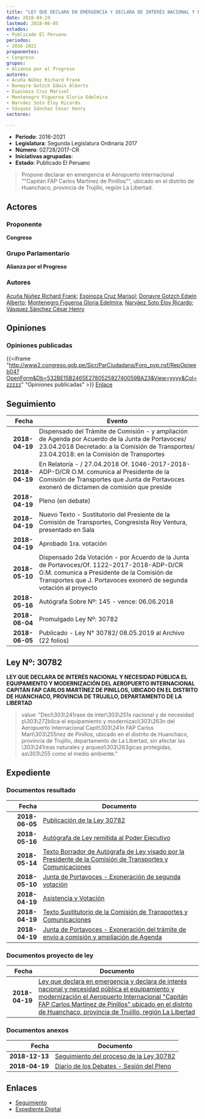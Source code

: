 ```yaml
---
title: "LEY QUE DECLARA EN EMERGENCIA Y DECLARA DE INTERÉS NACIONAL Y NECESIDAD PÚBLICA EL EQUIPAMIENTO Y MODERNIZACIÓN DEL AEROPUERTO INTERNACIONAL 'CAPITÁN FAP CARLOS MARTÍNEZ DE PINILLOS', UBICADO EN EL DISTRITO DE HUANCHACO, PROVINCIA DE TRUJILLO, REGIÓN LA LIBERTAD"
date: 2018-04-19
lastmod: 2018-06-05
estados:
- Publicado El Peruano
periodos:
- 2016-2021
proponentes:
- Congreso
grupos:
- Alianza por el Progreso
autores:
- Acuña Núñez Richard Frank
- Donayre Gotzch Edwin Alberto
- Espinoza Cruz Marisol
- Montenegro Figueroa Gloria Edelmira
- Narváez Soto Eloy Ricardo
- Vásquez Sánchez César Henry
sectores:

---
```

- **Periodo**: 2016-2021
- **Legislatura**: Segunda Legislatura Ordinaria 2017
- **Número**: 02728/2017-CR
- **Iniciativas agrupadas**: 
- **Estado**: Publicado El Peruano

> Propone declarar en emergencia el Aeropuerto Internacional ""Capitán FAP Carlos Martínez de Pinillos"", ubicado en el distrito de Huanchaco, provincia de Trujillo, región La Libertad.


## Actores

### Proponente

**Congreso**

### Grupo Parlamentario

**Alianza por el Progreso**

### Autores

[Acuña Núñez Richard Frank](mailto:mailto:racuna@congreso.gob.pe); [Espinoza Cruz Marisol](mailto:mailto:mespinozac@congreso.gob.pe); [Donayre Gotzch Edwin Alberto](mailto:mailto:edonayre@congreso.gob.pe); [Montenegro Figueroa Gloria Edelmira](mailto:mailto:gmontenegrof@congreso.gob.pe); [Narváez Soto Eloy Ricardo](mailto:mailto:enarvaez@congreso.gob.pe); [Vásquez Sánchez César Henry](mailto:mailto:cvasquezs@congreso.gob.pe)

## Opiniones

### Opiniones publicadas

{{<iframe "http://www2.congreso.gob.pe/Sicr/ParCiudadana/Foro_pvp.nsf/RepOpiweb04?OpenForm&Db=532BE15B2465E278052582740059BA23&View=yyyy&Col=zzzzz" "Opiniones publicadas" >}}
[Enlace](http://www2.congreso.gob.pe/Sicr/ParCiudadana/Foro_pvp.nsf/RepOpiweb04?OpenForm&Db=532BE15B2465E278052582740059BA23&View=yyyy&Col=zzzzz)


## Seguimiento

| Fecha | Evento |
|------:|--------|
| **2018-04-19** | Dispensado del Trámite de Comisión - y ampliación de Agenda por Acuerdo de la Junta de Portavoces/ 23.04.2018 Decretado: a la Comisión de Transportes/ 23.04.2018: en la Comisión de Transportes |
| **2018-04-19** | En Relatoría - / 27.04.2018 Of. 1046-2017-2018-ADP-D/CR O.M. comunica al Presidente de la Comisión de Transportes que Junta de Portavoces exoneró de dictamen de comisión que preside |
| **2018-04-19** | Pleno (en debate) |
| **2018-04-19** | Nuevo Texto - Sustitutorio del Presiente de la Comisión de Transportes, Congresista Roy Ventura, presentado en Sala |
| **2018-04-19** | Aprobado 1ra. votación |
| **2018-05-10** | Dispensado 2da Votación - por Acuerdo de la Junta de Portavoces/Of. 1122-2017-2018-ADP-D/CR O.M. comunica a Presidente de la Comisión de Transportes que J. Portavoces exoneró de segunda votación al proyecto |
| **2018-05-16** | Autógrafa Sobre Nº: 145 - vence: 06.06.2018 |
| **2018-06-04** | Promulgado Ley Nº: 30782 |
| **2018-06-05** | Publicado - Ley N° 30782/ 08.05.2019 al Archivo (22 folios) |

## Ley Nº: 30782

**LEY QUE DECLARA DE INTERÉS NACIONAL Y NECESIDAD PÚBLICA EL EQUIPAMIENTO Y MODERNIZACIÓN DEL AEROPUERTO INTERNACIONAL CAPITÁN FAP CARLOS MARTÍNEZ DE PINILLOS, UBICADO EN EL DISTRITO DE HUANCHACO, PROVINCIA DE TRUJILLO, DEPARTAMENTO DE LA LIBERTAD**

> value: "Decl\303\241rase de inter\303\251s nacional y de necesidad p\303\272blica el equipamiento y modernizaci\303\263n del Aeropuerto Internacional Capit\303\241n FAP Carlos Mart\303\255nez de Pinillos, ubicado en el distrito de Huanchaco, provincia de Trujillo, departamento de La Libertad, sin afectar las \303\241reas naturales y arqueol\303\263gicas protegidas, as\303\255 como el medio ambiente."


## Expediente

### Documentos resultado

| Fecha | Documento |
|------:|-----------|
| **2018-06-05** | [Publicación de la Ley 30782](http://www.leyes.congreso.gob.pe/Documentos/2016_2021/ADLP/Normas_Legales/30782-LEY.pdf) |
| **2018-05-16** | [Autógrafa de Ley remitida al Poder Ejecutivo](http://www.leyes.congreso.gob.pe/Documentos/2016_2021/ADLP/Texto_Aprobado/AU0272820180516.pdf) |
| **2018-05-14** | [Texto Borrador de Autógrafa de Ley visado por la Presidente de la Comisión de Transportes y Comunicaciones](http://www.leyes.congreso.gob.pe/Documentos/2016_2021/Texto_Borrador_de_Autografa/BAU0272820180514.pdf) |
| **2018-05-10** | [Junta de Portavoces - Exoneración de segunda votación](http://www.leyes.congreso.gob.pe/Documentos/2016_2021/Acuerdos/Junta_Portavoces/AJP0272820180510.pdf) |
| **2018-04-19** | [Asistencia y Votación](http://www.leyes.congreso.gob.pe/Documentos/2016_2021/Asistencia_y_Votacion/Proyectos_de_Ley/AV0272820180419.pdf) |
| **2018-04-19** | [Texto Sustitutorio de la Comisión de Transportes y Comunicaciones](http://www.leyes.congreso.gob.pe/Documentos/2016_2021/Texto_Sustitutorio/Proyectos_de_Ley/TS0272820180419.pdf) |
| **2018-04-19** | [Junta de Portavoces - Exoneración del trámite de envío a comisión y ampliación de Agenda](http://www.leyes.congreso.gob.pe/Documentos/2016_2021/Acuerdos/Junta_Portavoces/AJP0272820180419.pdf) |

### Documentos proyecto de ley

| Fecha | Documento |
|------:|-----------|
| **2018-04-19** | [Ley que declara en emergencia y declara de interés nacional y necesidad pública el equipamiento y modernización el Aeropuerto Internacional "Capitán FAP Carlos Martínez de Pinillos" ubicado en el distrito de Huanchaco, provincia de Trujillo, región La Libertad](http://www.leyes.congreso.gob.pe/Documentos/2016_2021/Proyectos_de_Ley_y_de_Resoluciones_Legislativas/PL0272820180419..pdf) |

### Documentos anexos

| Fecha | Documento |
|------:|-----------|
| **2018-12-13** | [Seguimiento del proceso de la Ley 30782](http://www.leyes.congreso.gob.pe/Documentos/2016_2021/Seguimiento_de_Proyectos_de_Ley/02728PL20181213.pdf) |
| **2018-04-19** | [Diario de los Debates - Sesión del Pleno](http://www.leyes.congreso.gob.pe/Documentos/2016_2021/ADLP/Diario_Debates/30782-TDD.pdf) |

## Enlaces

- [Seguimiento](http://www2.congreso.gob.pe/Sicr/TraDocEstProc/CLProLey2016.nsf/f7fff46988ca05b1052578e100829cc7/f5c2d5dcc5c8c22d0525827400577335?OpenDocument)
- [Expediente Digital](http://www2.congreso.gob.pe/Sicr/TraDocEstProc/Expvirt_2011.nsf/visbusqptramdoc1621/02728?opendocument)

